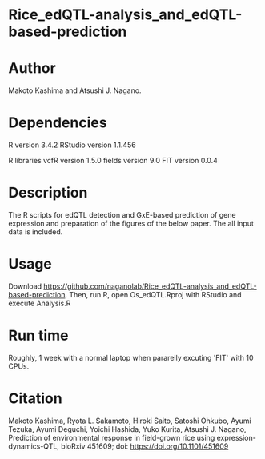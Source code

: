 # Rice_edQTL-analysis_and_edQTL-based-prediction
# Author
Makoto Kashima and Atsushi J. Nagano.
# Dependencies
R version 3.4.2
RStudio version 1.1.456

R libraries
  vcfR version 1.5.0
  fields version 9.0
  FIT version 0.0.4

# Description
The R scripts for edQTL detection and GxE-based prediction of gene expression and preparation of the figures of the below paper.
The all input data is included.

# Usage
Download https://github.com/naganolab/Rice_edQTL-analysis_and_edQTL-based-prediction. Then, run R, open Os_edQTL.Rproj with RStudio and execute Analysis.R

# Run time
  Roughly, 1 week with a normal laptop when pararelly excuting 'FIT' with 10 CPUs.

# Citation
Makoto Kashima, Ryota L. Sakamoto, Hiroki Saito, Satoshi Ohkubo, Ayumi Tezuka, Ayumi Deguchi, Yoichi Hashida, Yuko Kurita, Atsushi J. Nagano, Prediction of environmental response in field-grown rice using expression-dynamics-QTL, bioRxiv 451609; doi: https://doi.org/10.1101/451609
